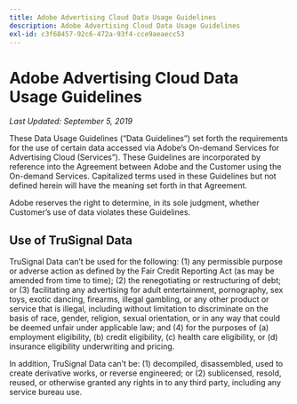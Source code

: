 ```yaml
---
title: Adobe Advertising Cloud Data Usage Guidelines
description: Adobe Advertising Cloud Data Usage Guidelines
exl-id: c3f68457-92c6-472a-93f4-cce9aeaecc53
---
```

# Adobe Advertising Cloud Data Usage Guidelines

*Last Updated: September 5, 2019*

These Data Usage Guidelines (“Data Guidelines”) set forth the requirements for the use of certain data accessed via Adobe’s On-demand Services for Advertising Cloud (Services”). These Guidelines are incorporated by reference into the Agreement between Adobe and the Customer using the On-demand Services. Capitalized terms used in these Guidelines but not defined herein will have the meaning set forth in that Agreement.

Adobe reserves the right to determine, in its sole judgment, whether Customer’s use of data violates these Guidelines.

## Use of TruSignal Data

TruSignal Data can’t be used for the following: (1) any permissible purpose or adverse action as defined by the Fair Credit Reporting Act (as may be amended from time to time); (2) the renegotiating or restructuring of debt; or (3) facilitating any advertising for adult entertainment, pornography, sex toys, exotic dancing, firearms, illegal gambling, or any other product or service that is illegal, including without limitation to discriminate on the basis of race, gender, religion, sexual orientation, or in any way that could be deemed unfair under applicable law; and (4) for the purposes of (a) employment eligibility, (b) credit eligibility, (c) health care eligibility, or (d) insurance eligibility underwriting and pricing.

In addition, TruSignal Data can’t be: (1) decompiled, disassembled, used to create derivative works, or reverse engineered; or (2) sublicensed, resold, reused, or otherwise granted any rights in to any third party, including any service bureau use.
